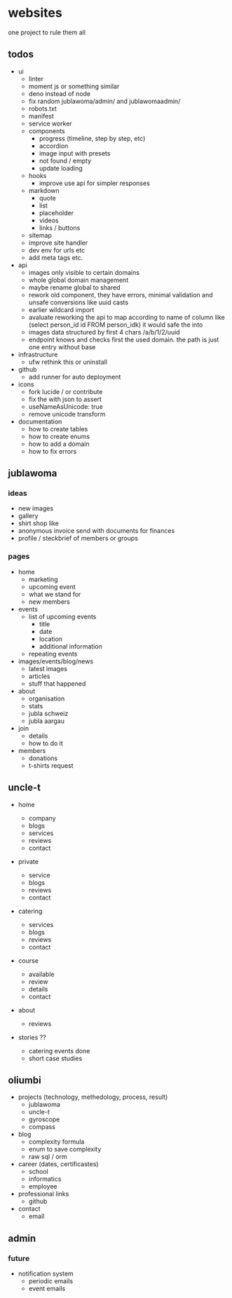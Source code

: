 # websites
one project to rule them all

## todos
- ui
  - linter
  - moment js or something similar
  - deno instead of node
  - fix random jublawoma/admin/ and jublawomaadmin/
  - robots.txt
  - manifest
  - service worker
  - components
    - progress (timeline, step by step, etc)
    - accordion
    - image input with presets
    - not found / empty
    - update loading
  - hooks
    - improve use api for simpler responses
  - markdown
    - quote
    - list
    - placeholder
    - videos
    - links / buttons
  - sitemap
  - improve site handler
  - dev env for urls etc
  - add meta tags etc.
- api
  - images only visible to certain domains
  - whole global domain management
  - maybe rename global to shared
  - rework old component, they have errors, minimal validation and unsafe conversions like uuid casts
  - earlier wildcard import
  - avaluate reworking the api to map according to name of column like (select person_id id FROM person_idk) it would safe the into
  - images data structured by first 4 chars /a/b/1/2/uuid
  - endpoint knows and checks first the used domain. the path is just one entry without base 
- infrastructure
  - ufw rethink this or uninstall
- github
  - add runner for auto deployment
- icons
  - fork lucide / or contribute
  - fix the with json to assert
  - useNameAsUnicode: true
  - remove unicode transform
- documentation
  - how to create tables
  - how to create enums
  - how to add a domain
  - how to fix errors

## jublawoma

### ideas
- new images
- gallery
- shirt shop like
- anonymous invoice send with documents for finances
- profile / steckbrief of members or groups

### pages
- home
  - marketing 
  - upcoming event
  - what we stand for
  - new members
- events
  - list of upcoming events
    - title
    - date
    - location
    - additional information
  - repeating events
- images/events/blog/news
  - latest images
  - articles
  - stuff that happened
- about
  - organisation
  - stats
  - jubla schweiz
  - jubla aargau
- join
  - details
  - how to do it
- members
  - donations
  - t-shirts request

## uncle-t
- home
  - company
  - blogs
  - services
  - reviews
  - contact
- private
  - service
  - blogs
  - reviews
  - contact
- catering
  - services
  - blogs
  - reviews
  - contact
- course
  - available
  - review
  - details
  - contact
- about
  - reviews

- stories ?? 
  - catering events done
  - short case studies

## oliumbi
- projects (technology, methedology, process, result)
  - jublawoma
  - uncle-t
  - gyroscope
  - compass
- blog
  - complexity formula
  - enum to save complexity
  - raw sql / orm
- career (dates, certificastes)
  - school
  - informatics
  - employee
- professional links
  - github
- contact
  - email

## admin


### future
- notification system
  - periodic emails
  - event emails
